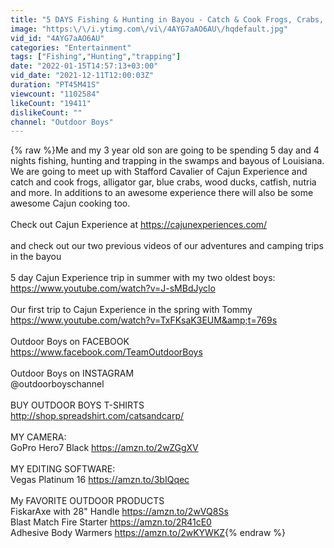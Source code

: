 ```yaml
---
title: "5 DAYS Fishing & Hunting in Bayou - Catch & Cook Frogs, Crabs, Gar, Carp Catfish, Duck & Nutria"
image: "https:\/\/i.ytimg.com\/vi\/4AYG7aAO6AU\/hqdefault.jpg"
vid_id: "4AYG7aAO6AU"
categories: "Entertainment"
tags: ["Fishing","Hunting","trapping"]
date: "2022-01-15T14:57:13+03:00"
vid_date: "2021-12-11T12:00:03Z"
duration: "PT45M41S"
viewcount: "1102584"
likeCount: "19411"
dislikeCount: ""
channel: "Outdoor Boys"
---
```

{% raw %}Me and my 3 year old son are going to be spending 5 day and 4 nights fishing, hunting and trapping in the swamps and bayous of Louisiana. We are going to meet up with Stafford Cavalier of Cajun Experience and catch and cook frogs, alligator gar, blue crabs, wood ducks, catfish, nutria and more. In additions to an awesome experience there will also be some awesome Cajun cooking too.<br /><br />Check out Cajun Experience at <a rel="nofollow" target="blank" href="https://cajunexperiences.com/">https://cajunexperiences.com/</a><br /><br />and check out our two previous videos of our adventures and camping trips in the bayou<br /><br />5 day Cajun Experience trip in summer with my two oldest boys: <a rel="nofollow" target="blank" href="https://www.youtube.com/watch?v=J-sMBdJyclo">https://www.youtube.com/watch?v=J-sMBdJyclo</a><br /><br />Our first trip to Cajun Experience in the spring with Tommy<br /><a rel="nofollow" target="blank" href="https://www.youtube.com/watch?v=TxFKsaK3EUM&amp;t=769s">https://www.youtube.com/watch?v=TxFKsaK3EUM&amp;t=769s</a><br /><br />Outdoor Boys on FACEBOOK<br /><a rel="nofollow" target="blank" href="https://www.facebook.com/TeamOutdoorBoys">https://www.facebook.com/TeamOutdoorBoys</a><br /><br />Outdoor Boys on INSTAGRAM<br />@outdoorboyschannel<br /><br />BUY OUTDOOR BOYS T-SHIRTS<br /> <a rel="nofollow" target="blank" href="http://shop.spreadshirt.com/catsandcarp/">http://shop.spreadshirt.com/catsandcarp/</a> <br /><br />MY CAMERA: <br />GoPro Hero7 Black <a rel="nofollow" target="blank" href="https://amzn.to/2wZGgXV">https://amzn.to/2wZGgXV</a><br /><br />MY EDITING SOFTWARE: <br />Vegas Platinum 16 <a rel="nofollow" target="blank" href="https://amzn.to/3bIQqec">https://amzn.to/3bIQqec</a><br /><br />My FAVORITE OUTDOOR PRODUCTS<br />FiskarAxe with 28&quot; Handle <a rel="nofollow" target="blank" href="https://amzn.to/2wVQ8Ss">https://amzn.to/2wVQ8Ss</a><br />Blast Match Fire Starter <a rel="nofollow" target="blank" href="https://amzn.to/2R41cE0">https://amzn.to/2R41cE0</a><br />Adhesive Body Warmers <a rel="nofollow" target="blank" href="https://amzn.to/2wKYWKZ">https://amzn.to/2wKYWKZ</a>{% endraw %}
